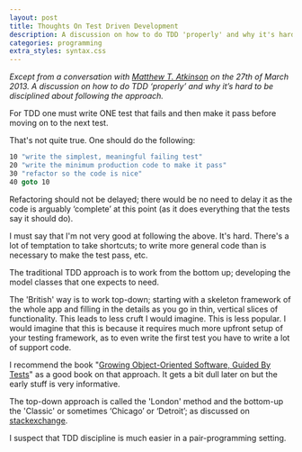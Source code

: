 ```yaml
---
layout: post
title: Thoughts On Test Driven Development
description: A discussion on how to do TDD 'properly' and why it's hard to be disciplined about following the approach.
categories: programming
extra_styles: syntax.css
---
```

_Except from a conversation with [Matthew T. Atkinson](http://mta.agrip.org.uk/) on the 27th of March 2013.  A discussion on how to do TDD ‘properly’ and why it’s hard to be disciplined about following the approach._

For TDD one must write ONE test that fails and then make it pass before moving on to the next test.

That's not quite true.  One should do the following:

```vb
10 "write the simplest, meaningful failing test"
20 "write the minimum production code to make it pass"
30 "refactor so the code is nice"
40 goto 10
```

Refactoring should not be delayed; there would be no need to delay it as the code is arguably ‘complete’ at this point (as it does everything that the tests say it should do).

I must say that I'm not very good at following the above.  It's hard.  There's a lot of temptation to take shortcuts; to write more general code than is necessary to make the test pass, etc.

The traditional TDD approach is to work from the bottom up; developing the model classes that one expects to need.

The 'British' way is to work top-down; starting with a skeleton framework of the whole app and filling in the details as you go in thin, vertical slices of functionality.  This leads to less cruft I would imagine.  This is less popular.  I would imagine that this is because it requires much more upfront setup of your testing framework, as to even write the first test you have to write a lot of support code.

I recommend the book "[Growing Object-Oriented Software, Guided By Tests](http://www.growing-object-oriented-software.com/)" as a good book on that approach.  It gets a bit dull later on but the early stuff is very informative.

The top-down approach is called the 'London' method and the bottom-up the 'Classic' or sometimes ‘Chicago’ or ‘Detroit’; as discussed on [stackexchange](http://programmers.stackexchange.com/questions/123627/what-are-the-london-and-chicago-schools-of-tdd).

I suspect that TDD discipline is much easier in a pair-programming setting.


